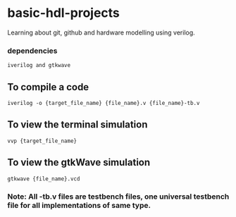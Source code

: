 # basic-hdl-projects
Learning about git, github and hardware modelling using verilog.

### dependencies 
```iverilog and gtkwave```

## To compile a code 
```iverilog -o {target_file_name} {file_name}.v {file_name}-tb.v```
## To view the terminal simulation
```vvp {target_file_name}```
## To view the gtkWave simulation
```gtkwave {file_name}.vcd```
### Note: All -tb.v files are testbench files, one universal testbench file for all implementations of same type.
